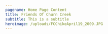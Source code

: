 ```yaml
---
pagename: Home Page Content
title: Friends Of Churn Creek
subtitle: This is a subtitle
heroimage: /uploads/FCChikeApril19_2009.JPG
---
```

